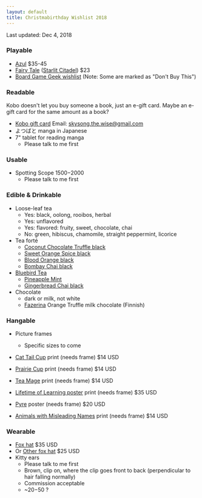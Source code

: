 ```yaml
---
layout: default
title: Christmabirthday Wishlist 2018
---
```


<section markdown='1'>

Last updated: Dec 4, 2018

### Playable

* [Azul](https://boardgamegeek.com/boardgame/230802/azul) $35-45
* [Fairy Tale](https://boardgamegeek.com/boardgame/13823/fairy-tale) ([Starlit Citadel](https://www.starlitcitadel.com/games/fairy-tale.html)) $23
* [Board Game Geek wishlist](https://boardgamegeek.com/wishlist/Hwesta) (Note: Some are marked as "Don't Buy This")

### Readable

Kobo doesn't let you buy someone a book, just an e-gift card.  Maybe an e-gift card for the same amount as a book?

* [Kobo gift card](https://www.kobo.com/ca/en/p/giftcards) Email: skysong.the.wise@gmail.com
* よつばと manga in Japanese
* 7" tablet for reading manga
  * Please talk to me first

### Usable

* Spotting Scope $1500-$2000
  * Please talk to me first

### Edible & Drinkable
* Loose-leaf tea
  * Yes: black, oolong, rooibos, herbal
  * Yes: unflavored
  * Yes: flavored: fruity, sweet, chocolate, chai
  * No: green, hibiscus, chamomile, straight peppermint, licorice
* Tea forté
  * [Coconut Chocolate Truffle black](https://www.teaforte.com/store/gourmet-tea/coconut-chocolate-truffle/)
  * [Sweet Orange Spice black](https://www.teaforte.com/store/gourmet-tea/sweet-orange-spice/)
  * [Blood Orange black](https://www.teaforte.com/store/gourmet-tea/blood-orange/)
  * [Bombay Chai black](https://www.teaforte.com/store/gourmet-tea/bombay-chai/)
* [Bluebird Tea](https://birdandblendtea.com/us_en/)
  * [Pineapple Mint](https://birdandblendtea.com/us_en/pineapple-mint.html)
  * [Gingerbread Chai black](https://birdandblendtea.com/us_en/christmas/christmas-tea/gingerbread-chai.html)
* Chocolate
  * dark or milk, not white
  * [Fazerina](http://www.fazershop.com/en-US/products/11617/fazerina-100-g-chocolate-bar/) Orange Truffle milk chocolate (Finnish)

### Hangable

* Picture frames
  * Specific sizes to come

* [Cat Tail Cup](https://topatoco.com/collections/red-wombat/products/rw-teamatters?variant=39883594895) print (needs frame) $14 USD
* [Prairie Cup](https://topatoco.com/collections/red-wombat/products/rw-teamatters?variant=39883594575) print (needs frame) $14 USD
* [Tea Mage](https://topatoco.com/collections/red-wombat/products/rw-teamatters?variant=39883594383) print (needs frame) $14 USD

* [Lifetime of Learning poster](https://shopzenpencils.com/collections/posters/products/learning) print (needs frame) $35 USD
* [Pyre](https://store.supergiantgames.com/products/pyre-24-x-36-poster) poster (needs frame) $20 USD
* [Animals with Misleading Names](https://topatoco.com/collections/romo/products/romo-names) print (needs frame) $14 USD

### Wearable

* [Fox hat](http://canadacosplay.com/aviatorfoxhat.php) $35 USD
* Or [Other fox hat](http://canadacosplay.com/fox_hat.php) $25 USD
* Kitty ears
  * Please talk to me first
  * Brown, clip on, where the clip goes front to back (perpendicular to hair falling normally)
  * Commission acceptable
  * ~$20-$50 ?

</section>